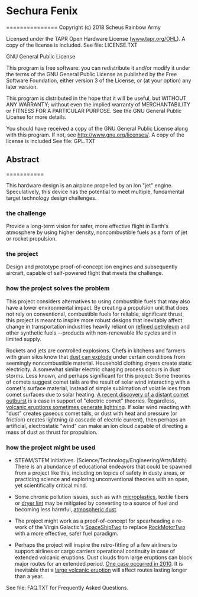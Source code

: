 # Sechura Fenix
===============
Copyright (c) 2018 Scheus Rainbow Army

Licensed under the TAPR Open Hardware License (www.tapr.org/OHL).
A copy of the license is included.
See file: LICENSE.TXT

GNU General Public License

This program is free software: you can redistribute it and/or modify it under the terms of the GNU General Public License as published by the Free Software Foundation, either version 3 of the License, or (at your option) any later version. 

This program is distributed in the hope that it will be useful, but WITHOUT ANY WARRANTY; without even the implied warranty of MERCHANTABILITY or FITNESS FOR A PARTICULAR PURPOSE.  See the GNU General Public License for more details. 

You should have received a copy of the GNU General Public License along with this program.  If not, see <http://www.gnu.org/licenses/>. A copy of the license is included See file: GPL.TXT 

## Abstract
===========

This hardware design is an airplane propelled by an ion "jet" engine. Speculatively, this device has the potential to meet multiple, fundamental target technology design challenges.


### the challenge

Provide a long-term vision for safer, more effective flight in Earth's atmosphere by using higher density, noncombustible fuels as a form of jet or rocket propulsion.

### the project

Design and prototype proof-of-concept ion engines and subsequently aircraft, capable of self-powered flight that meets the challenge.

### how the project solves the problem

This project considers alternatives to using combustible fuels that may also have a lower environmental impact.
By creating a propulsion unit that does not rely on conventional, combustible fuels for reliable, significant thrust, this project is meant to inspire more robust designs that inevitably affect change in transportation industries heavily reliant on
[refined petroleum](https://en.wikipedia.org/wiki/Petroleum_industry)
and other synthetic fuels --products with non-renewable life cycles and in limited supply.

Rockets and jets are controlled explosions.
Chefs in kitchens and farmers with grain silos know that
[dust can explode](https://en.wikipedia.org/wiki/Dust_explosion)
under certain conditions from seemingly noncombustible material.
Household clothing dryers create static electricity.
A somewhat similar electric charging process occurs in dust storms.
Less known, and perhaps significant for this project: Some theories of comets suggest comet tails are the result of solar wind interacting with a comet's surface material, instead of simple sublimation of volatile ices from comet surfaces due to solar heating.
[A recent discovery of a distant comet outburst](https://www.youtube.com/watch?v=i_pNpGSgMgI&feature=youtu.be&t=3m44s)
 is a case in support of "electric comet" theories.
Regardless,
[volcanic eruptions sometimes generate lightning](https://en.wikipedia.org/wiki/Dirty_thunderstorm).
If solar wind reacting with "dust" creates gaseous comet tails, or dust with heat and pressure (or friction) creates lightning (a cascade of electric current), then perhaps an artificial, electrostatic "wind" can make an ion cloud capable of directing a mass of dust as thrust for propulsion.

### how the project might be used

* STEAM/STEM initiatives. (Science/Technology/Engineering/Arts/Math) There is an abundance of educational endeavors that could be spawned from a project like this, including on topics of safety in dusty areas, or practicing science and exploring unconventional theories with an open, yet scientifically critical mind.

* Some chronic pollution issues, such as with
[microplastics](https://en.wikipedia.org/wiki/Microplastics),
textile fibers or
[dryer lint](https://en.wikipedia.org/wiki/Lint_(material))
may be mitigated by converting to a source of fuel and becoming less harmful,
[atmospheric dust](https://en.wikipedia.org/wiki/Dust#Atmospheric).

* The project might work as a proof-of-concept for spearheading a re-work of the Virgin Galactic's
[SpaceShipTwo](https://en.wikipedia.org/wiki/SpaceShipTwo)
to replace
[RockMotorTwo](https://en.wikipedia.org/wiki/RocketMotorTwo)
with a more effective, safer fuel paradigm.

* Perhaps the project will inspire the retro-fitting of a few airliners to support airlines or cargo carriers operational continuity in case of extended volcanic eruptions. Dust clouds from large eruptions can block major routes for an extended period.
[One case occurred in 2010](https://en.wikipedia.org/wiki/Air_travel_disruption_after_the_2010_Eyjafjallaj%C3%B6kull_eruption).
It is inevitable that a
[large volcanic eruption](https://en.wikipedia.org/wiki/Volcanic_Explosivity_Index)
will affect routes lasting longer than a year.


See file: FAQ.TXT for Frequently Asked Questions.
